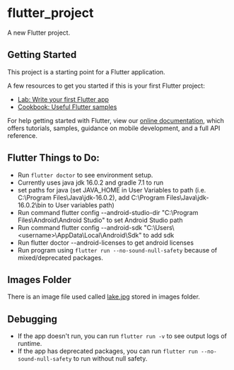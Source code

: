 # flutter_project

A new Flutter project.

## Getting Started

This project is a starting point for a Flutter application.

A few resources to get you started if this is your first Flutter project:

- [Lab: Write your first Flutter app](https://flutter.dev/docs/get-started/codelab)
- [Cookbook: Useful Flutter samples](https://flutter.dev/docs/cookbook)

For help getting started with Flutter, view our
[online documentation](https://flutter.dev/docs), which offers tutorials,
samples, guidance on mobile development, and a full API reference.

## Flutter Things to Do:

- Run ```flutter doctor``` to see environment setup.
- Currently uses java jdk 16.0.2 and gradle 7.1 to run
- set paths for java (set JAVA_HOME in User Variables to path (i.e. C:\Program Files\Java\jdk-16.0.2), add C:\Program Files\Java\jdk-16.0.2\bin to User variables path)
- Run command flutter config --android-studio-dir "C:\Program Files\Android\Android Studio" to set Android Studio path
- Run command flutter config --android-sdk "C:\Users\\\<username>\AppData\Local\Android\Sdk" to add sdk
- Run flutter doctor --android-licenses to get android licenses
- Run program using ```flutter run --no-sound-null-safety``` because of mixed/deprecated packages.

## Images Folder

There is an image file used called [lake.jpg](https://images.unsplash.com/photo-1471115853179-bb1d604434e0?dpr=1&auto=format&fit=crop&w=767&h=583&q=80&cs=tinysrgb&crop=)
 stored in images folder.

## Debugging

- If the app doesn't run, you can run ```flutter run -v``` to see output logs of runtime.
- If the app has deprecated packages, you can run ```flutter run --no-sound-null-safety``` to run without null safety.

